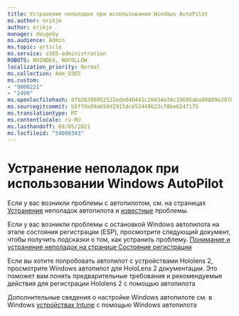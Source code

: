 ```yaml
---
title: Устранение неполадок при использовании Windows AutoPilot
ms.author: erikje
author: erikje
manager: dougeby
ms.audience: Admin
ms.topic: article
ms.service: o365-administration
ROBOTS: NOINDEX, NOFOLLOW
localization_priority: Normal
ms.collection: Adm_O365
ms.custom:
- "9000221"
- "2490"
ms.openlocfilehash: 8fb28280952522ede040441c20434e34c19695aba00889e2978ed98ef1544819
ms.sourcegitcommit: b5f7da89a650d2915dc652449623c78be6247175
ms.translationtype: MT
ms.contentlocale: ru-RU
ms.lasthandoff: 08/05/2021
ms.locfileid: "54008343"
---
```

# <a name="troubleshoot-issues-when-using-windows-autopilot"></a>Устранение неполадок при использовании Windows AutoPilot

Если у вас возникли проблемы с автопилотом, см. на страницах [Устранение](https://docs.microsoft.com/windows/deployment/windows-autopilot/troubleshooting) неполадок автопилота и [известные](https://docs.microsoft.com/windows/deployment/windows-autopilot/known-issues) проблемы.

Если у вас возникли проблемы с остановкой Windows автопилота на этапе состояния регистрации (ESP), просмотрите следующий документ, чтобы получить подсказки о том, как устранить проблему. [Понимание и устранение неполадок на странице Состояние регистрации](https://docs.microsoft.com/troubleshoot/mem/intune/understand-troubleshoot-esp)

Если вы хотите попробовать автопилот с устройствами Hololens 2,[](https://docs.microsoft.com/hololens/hololens2-autopilot) просмотрите Windows автопилот для HoloLens 2 документации. Это поможет вам понять предварительные требования и рекомендуемые действия для регистрации Hololens 2 с помощью автопилота  

Дополнительные сведения о настройке Windows автопилоте см. в Windows [устройствах Intune](https://docs.microsoft.com/intune/enrollment/enrollment-autopilot) с помощью Windows автопилота